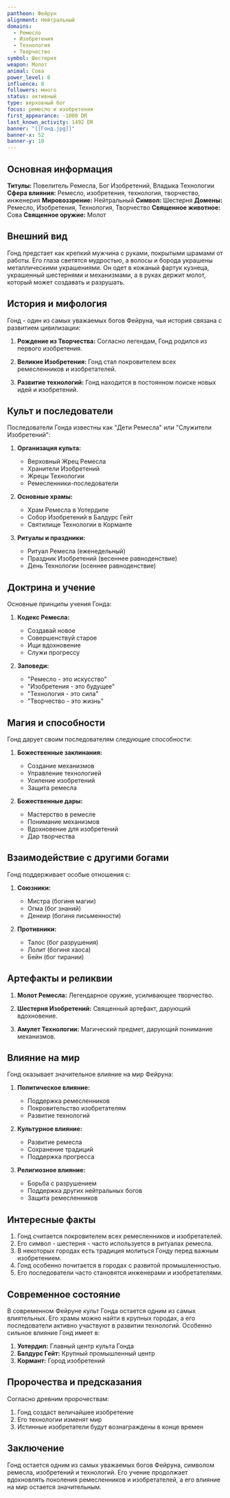 ```yaml
---
pantheon: Фейрун
alignment: Нейтральный
domains:
  - Ремесло
  - Изобретения
  - Технология
  - Творчество
symbol: Шестерня
weapon: Молот
animal: Сова
power_level: 8
influence: 8
followers: много
status: активный
type: верховный бог
focus: ремесло и изобретения
first_appearance: -1000 DR
last_known_activity: 1492 DR
banner: "[[Гонд.jpg]]"
banner-x: 52
banner-y: 10
---
```


## Основная информация

**Титулы:** Повелитель Ремесла, Бог Изобретений, Владыка Технологии
**Сфера влияния:** Ремесло, изобретения, технология, творчество, инженерия
**Мировоззрение:** Нейтральный
**Символ:** Шестерня
**Домены:** Ремесло, Изобретения, Технология, Творчество
**Священное животное:** Сова
**Священное оружие:** Молот

## Внешний вид

Гонд предстает как крепкий мужчина с руками, покрытыми шрамами от работы. Его глаза светятся мудростью, а волосы и борода украшены металлическими украшениями. Он одет в кожаный фартук кузнеца, украшенный шестернями и механизмами, а в руках держит молот, который может создавать и разрушать.

## История и мифология

Гонд - один из самых уважаемых богов Фейруна, чья история связана с развитием цивилизации:

1. **Рождение из Творчества:** Согласно легендам, Гонд родился из первого изобретения.

2. **Великие Изобретения:** Гонд стал покровителем всех ремесленников и изобретателей.

3. **Развитие технологий:** Гонд находится в постоянном поиске новых идей и изобретений.

## Культ и последователи

Последователи Гонда известны как "Дети Ремесла" или "Служители Изобретений":

1. **Организация культа:**

   - Верховный Жрец Ремесла
   - Хранители Изобретений
   - Жрецы Технологии
   - Ремесленники-последователи

2. **Основные храмы:**

   - Храм Ремесла в Уотердипе
   - Собор Изобретений в Балдурс Гейт
   - Святилище Технологии в Корманте

3. **Ритуалы и праздники:**
   - Ритуал Ремесла (еженедельный)
   - Праздник Изобретений (весеннее равноденствие)
   - День Технологии (осеннее равноденствие)

## Доктрина и учение

Основные принципы учения Гонда:

1. **Кодекс Ремесла:**

   - Создавай новое
   - Совершенствуй старое
   - Ищи вдохновение
   - Служи прогрессу

2. **Заповеди:**
   - "Ремесло - это искусство"
   - "Изобретения - это будущее"
   - "Технология - это сила"
   - "Творчество - это жизнь"

## Магия и способности

Гонд дарует своим последователям следующие способности:

1. **Божественные заклинания:**

   - Создание механизмов
   - Управление технологией
   - Усиление изобретений
   - Защита ремесла

2. **Божественные дары:**
   - Мастерство в ремесле
   - Понимание механизмов
   - Вдохновение для изобретений
   - Дар творчества

## Взаимодействие с другими богами

Гонд поддерживает особые отношения с:

1. **Союзники:**

   - Мистра (богиня магии)
   - Огма (бог знаний)
   - Денеир (богиня письменности)

2. **Противники:**
   - Талос (бог разрушения)
   - Лолит (богиня хаоса)
   - Бейн (бог тирании)

## Артефакты и реликвии

1. **Молот Ремесла:** Легендарное оружие, усиливающее творчество.

2. **Шестерня Изобретений:** Священный артефакт, дарующий вдохновение.

3. **Амулет Технологии:** Магический предмет, дарующий понимание механизмов.

## Влияние на мир

Гонд оказывает значительное влияние на мир Фейруна:

1. **Политическое влияние:**

   - Поддержка ремесленников
   - Покровительство изобретателям
   - Развитие технологий

2. **Культурное влияние:**

   - Развитие ремесла
   - Сохранение традиций
   - Поддержка прогресса

3. **Религиозное влияние:**
   - Борьба с разрушением
   - Поддержка других нейтральных богов
   - Защита ремесленников

## Интересные факты

1. Гонд считается покровителем всех ремесленников и изобретателей.
2. Его символ - шестерня - часто используется в ритуалах ремесла.
3. В некоторых городах есть традиция молиться Гонду перед важным изобретением.
4. Гонд особенно почитается в городах с развитой промышленностью.
5. Его последователи часто становятся инженерами и изобретателями.

## Современное состояние

В современном Фейруне культ Гонда остается одним из самых влиятельных. Его храмы можно найти в крупных городах, а его последователи активно участвуют в развитии технологий. Особенно сильное влияние Гонд имеет в:

1. **Уотердип:** Главный центр культа Гонда
2. **Балдурс Гейт:** Крупный промышленный центр
3. **Кормант:** Город изобретений

## Пророчества и предсказания

Согласно древним пророчествам:

1. Гонд создаст величайшее изобретение
2. Его технологии изменят мир
3. Истинные изобретатели будут вознаграждены в конце времен

## Заключение

Гонд остается одним из самых уважаемых богов Фейруна, символом ремесла, изобретений и технологий. Его учение продолжает вдохновлять поколения ремесленников и изобретателей, а его влияние на мир остается значительным.
